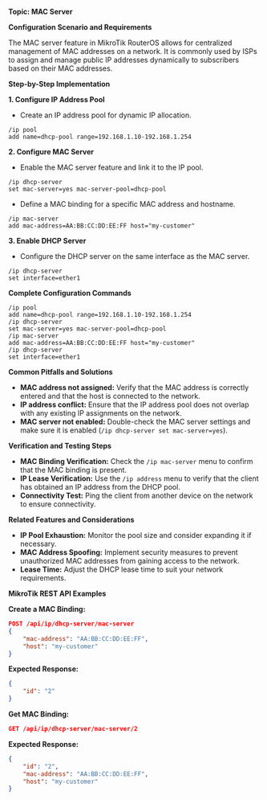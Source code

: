 **Topic: MAC Server**

**Configuration Scenario and Requirements**

The MAC server feature in MikroTik RouterOS allows for centralized management of MAC addresses on a network. It is commonly used by ISPs to assign and manage public IP addresses dynamically to subscribers based on their MAC addresses.

**Step-by-Step Implementation**

**1. Configure IP Address Pool**

- Create an IP address pool for dynamic IP allocation.
```
/ip pool
add name=dhcp-pool range=192.168.1.10-192.168.1.254
```

**2. Configure MAC Server**

- Enable the MAC server feature and link it to the IP pool.
```
/ip dhcp-server
set mac-server=yes mac-server-pool=dhcp-pool
```

- Define a MAC binding for a specific MAC address and hostname.
```
/ip mac-server
add mac-address=AA:BB:CC:DD:EE:FF host="my-customer"
```

**3. Enable DHCP Server**

- Configure the DHCP server on the same interface as the MAC server.
```
/ip dhcp-server
set interface=ether1
```

**Complete Configuration Commands**

```
/ip pool
add name=dhcp-pool range=192.168.1.10-192.168.1.254
/ip dhcp-server
set mac-server=yes mac-server-pool=dhcp-pool
/ip mac-server
add mac-address=AA:BB:CC:DD:EE:FF host="my-customer"
/ip dhcp-server
set interface=ether1
```

**Common Pitfalls and Solutions**

- **MAC address not assigned:** Verify that the MAC address is correctly entered and that the host is connected to the network.
- **IP address conflict:** Ensure that the IP address pool does not overlap with any existing IP assignments on the network.
- **MAC server not enabled:** Double-check the MAC server settings and make sure it is enabled (`/ip dhcp-server set mac-server=yes`).

**Verification and Testing Steps**

- **MAC Binding Verification:** Check the `/ip mac-server` menu to confirm that the MAC binding is present.
- **IP Lease Verification:** Use the `/ip address` menu to verify that the client has obtained an IP address from the DHCP pool.
- **Connectivity Test:** Ping the client from another device on the network to ensure connectivity.

**Related Features and Considerations**

- **IP Pool Exhaustion:** Monitor the pool size and consider expanding it if necessary.
- **MAC Address Spoofing:** Implement security measures to prevent unauthorized MAC addresses from gaining access to the network.
- **Lease Time:** Adjust the DHCP lease time to suit your network requirements.

**MikroTik REST API Examples**

**Create a MAC Binding:**

```json
POST /api/ip/dhcp-server/mac-server
{
    "mac-address": "AA:BB:CC:DD:EE:FF",
    "host": "my-customer"
}
```

**Expected Response:**

```json
{
    "id": "2"
}
```

**Get MAC Binding:**

```json
GET /api/ip/dhcp-server/mac-server/2
```

**Expected Response:**

```json
{
    "id": "2",
    "mac-address": "AA:BB:CC:DD:EE:FF",
    "host": "my-customer"
}
```